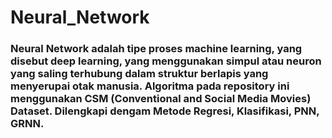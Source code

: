 # Neural_Network

### Neural Network adalah tipe proses machine learning, yang disebut deep learning, yang menggunakan simpul atau neuron yang saling terhubung dalam struktur berlapis yang menyerupai otak manusia. Algoritma pada repository ini menggunakan CSM (Conventional and Social Media Movies) Dataset. Dilengkapi dengam Metode Regresi, Klasifikasi, PNN, GRNN.
